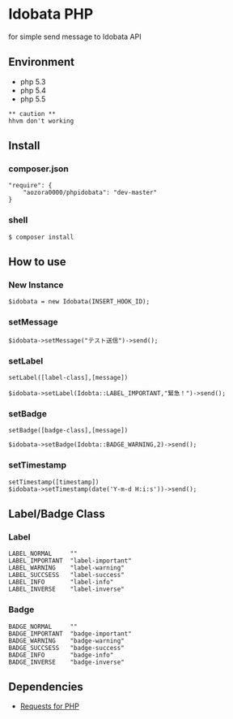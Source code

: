 # Idobata PHP

for simple send message to Idobata API

## Environment
- php 5.3
- php 5.4
- php 5.5

```
** caution **
hhvm don't working
```

## Install
### composer.json
```
"require": {
    "aozora0000/phpidobata": "dev-master"
}
```
### shell
```
$ composer install
```

## How to use

### New Instance
```
$idobata = new Idobata(INSERT_HOOK_ID);
```

### setMessage
```
$idobata->setMessage("テスト送信")->send();
```

### setLabel
```
setLabel([label-class],[message])

$idobata->setLabel(Idobta::LABEL_IMPORTANT,"緊急！")->send();
```

### setBadge
```
setBadge([badge-class],[message])

$idobata->setBadge(Idobta::BADGE_WARNING,2)->send();
```

### setTimestamp
```
setTimestamp([timestamp])
$idobata->setTimestamp(date('Y-m-d H:i:s'))->send();
```

## Label/Badge Class
### Label
```
LABEL_NORMAL     ""
LABEL_IMPORTANT  "label-important"
LABEL_WARNING    "label-warning"
LABEL_SUCCSESS   "label-success"
LABEL_INFO       "label-info"
LABEL_INVERSE    "label-inverse"
```

### Badge
```
BADGE_NORMAL     ""
BADGE_IMPORTANT  "badge-important"
BADGE_WARNING    "badge-warning"
BADGE_SUCCSESS   "badge-success"
BADGE_INFO       "badge-info"
BADGE_INVERSE    "badge-inverse"
```

## Dependencies
- [Requests for PHP](http://requests.ryanmccue.info/)

